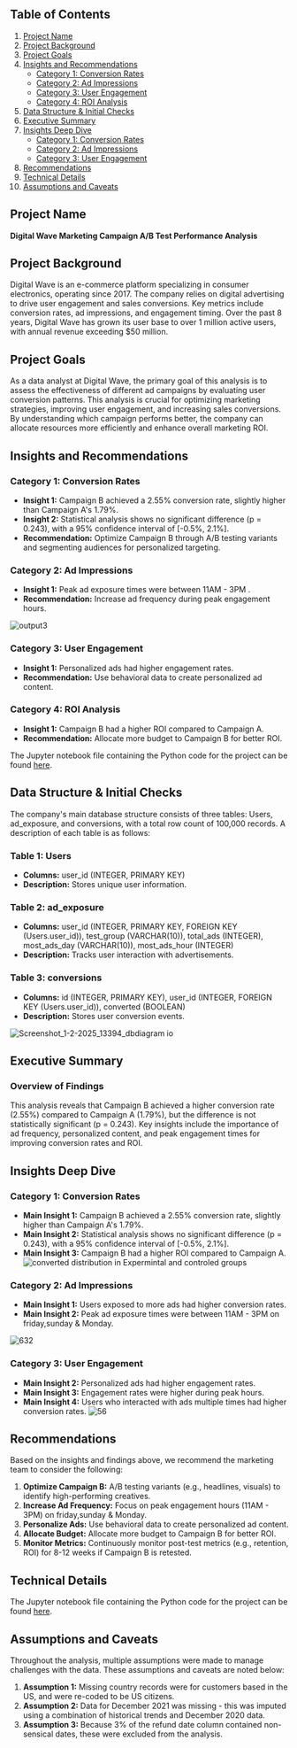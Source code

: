 ## Table of Contents
1. [Project Name](#project-name)
2. [Project Background](#project-background)
3. [Project Goals](#project-goals)
4. [Insights and Recommendations](#insights-and-recommendations)
   - [Category 1: Conversion Rates](#category-1-conversion-rates)
   - [Category 2: Ad Impressions](#category-2-ad-impressions)
   - [Category 3: User Engagement](#category-3-user-engagement)
   - [Category 4: ROI Analysis](#category-4-roi-analysis)
5. [Data Structure & Initial Checks](#data-structure-initial-checks)
6. [Executive Summary](#executive-summary)
7. [Insights Deep Dive](#insights-deep-dive)
   - [Category 1: Conversion Rates](#category-1-conversion-rates)
   - [Category 2: Ad Impressions](#category-2-ad-impressions)
   - [Category 3: User Engagement](#category-3-user-engagement)
8. [Recommendations](#recommendations)
9. [Technical Details](#technical-details)
10. [Assumptions and Caveats](#assumptions-and-caveats)


## Project Name
**Digital Wave Marketing Campaign A/B Test Performance Analysis**

## Project Background
Digital Wave is an e-commerce platform specializing in consumer electronics, operating since 2017. The company relies on digital advertising to drive user engagement and sales conversions. Key metrics include conversion rates, ad impressions, and engagement timing. Over the past 8 years, Digital Wave has grown its user base to over 1 million active users, with annual revenue exceeding $50 million.

## Project Goals
As a data analyst at Digital Wave, the primary goal of this analysis is to assess the effectiveness of different ad campaigns by evaluating user conversion patterns. This analysis is crucial for optimizing marketing strategies, improving user engagement, and increasing sales conversions. By understanding which campaign performs better, the company can allocate resources more efficiently and enhance overall marketing ROI.

## Insights and Recommendations
### Category 1: Conversion Rates
- **Insight 1:** Campaign B achieved a 2.55% conversion rate, slightly higher than Campaign A's 1.79%.
- **Insight 2:** Statistical analysis shows no significant difference (p = 0.243), with a 95% confidence interval of [-0.5%, 2.1%].
- **Recommendation:** Optimize Campaign B through A/B testing variants and segmenting audiences for personalized targeting.

### Category 2: Ad Impressions
- **Insight 1:** Peak ad exposure times were between 11AM - 3PM .
- **Recommendation:** Increase ad frequency during peak engagement hours.
  
![output3](https://github.com/user-attachments/assets/ef228f38-e0f4-41b7-b664-aa617675ab32)

### Category 3: User Engagement
- **Insight 1:** Personalized ads had higher engagement rates.
- **Recommendation:** Use behavioral data to create personalized ad content.

### Category 4: ROI Analysis
- **Insight 1:** Campaign B had a higher ROI compared to Campaign A.
- **Recommendation:** Allocate more budget to Campaign B for better ROI.

The Jupyter notebook file containing the Python code for the project can be found [here](https://github.com/amr-salah92/Digital-Wave-Marketing-Campaign-A-B-Test-Performance-Analysis/blob/main/abtesting2.ipynb).

## Data Structure & Initial Checks
The company's main database structure consists of three tables: Users, ad_exposure, and conversions, with a total row count of 100,000 records. A description of each table is as follows:

### Table 1: Users
- **Columns:** user_id (INTEGER, PRIMARY KEY)
- **Description:** Stores unique user information.

### Table 2: ad_exposure
- **Columns:** user_id (INTEGER, PRIMARY KEY, FOREIGN KEY (Users.user_id)), test_group (VARCHAR(10)), total_ads (INTEGER), most_ads_day (VARCHAR(10)), most_ads_hour (INTEGER)
- **Description:** Tracks user interaction with advertisements.

### Table 3: conversions
- **Columns:** id (INTEGER, PRIMARY KEY), user_id (INTEGER, FOREIGN KEY (Users.user_id)), converted (BOOLEAN)
- **Description:** Stores user conversion events.
  
![Screenshot_1-2-2025_13394_dbdiagram io](https://github.com/user-attachments/assets/c0c9cd1b-5cdb-41d4-8e5f-6a4e8ea20e78)

## Executive Summary
### Overview of Findings
This analysis reveals that Campaign B achieved a higher conversion rate (2.55%) compared to Campaign A (1.79%), but the difference is not statistically significant (p = 0.243). Key insights include the importance of ad frequency, personalized content, and peak engagement times for improving conversion rates and ROI.



## Insights Deep Dive
### Category 1: Conversion Rates
- **Main Insight 1:** Campaign B achieved a 2.55% conversion rate, slightly higher than Campaign A's 1.79%.
- **Main Insight 2:** Statistical analysis shows no significant difference (p = 0.243), with a 95% confidence interval of [-0.5%, 2.1%].
- **Main Insight 3:** Campaign B had a higher ROI compared to Campaign A.
![converted distribution in Expermintal and controled groups](https://github.com/user-attachments/assets/038fa269-4b9b-4cd1-9f7c-0fb11ab445c1)

### Category 2: Ad Impressions
- **Main Insight 1:** Users exposed to more ads had higher conversion rates.
- **Main Insight 2:** Peak ad exposure times were between 11AM - 3PM on friday,sunday & Monday.

![632](https://github.com/user-attachments/assets/830fc717-f5f3-4a02-8c7f-e6e798404e71)


### Category 3: User Engagement

- **Main Insight 2:** Personalized ads had higher engagement rates.
- **Main Insight 3:** Engagement rates were higher during peak hours.
- **Main Insight 4:** Users who interacted with ads multiple times had higher conversion rates.
![56](https://github.com/user-attachments/assets/4f119be0-4b54-41dd-a4be-01ac02e213c6)


## Recommendations
Based on the insights and findings above, we recommend the marketing team to consider the following:

1. **Optimize Campaign B:** A/B testing variants (e.g., headlines, visuals) to identify high-performing creatives.
2. **Increase Ad Frequency:** Focus on peak engagement hours (11AM - 3PM) on friday,sunday & Monday.
3. **Personalize Ads:** Use behavioral data to create personalized ad content.
4. **Allocate Budget:** Allocate more budget to Campaign B for better ROI.
5. **Monitor Metrics:** Continuously monitor post-test metrics (e.g., retention, ROI) for 8-12 weeks if Campaign B is retested.


## Technical Details
The Jupyter notebook file containing the Python code for the project can be found [here](https://github.com/amr-salah92/Digital-Wave-Marketing-Campaign-A-B-Test-Performance-Analysis/blob/main/abtesting2.ipynb).

## Assumptions and Caveats
Throughout the analysis, multiple assumptions were made to manage challenges with the data. These assumptions and caveats are noted below:

1. **Assumption 1:** Missing country records were for customers based in the US, and were re-coded to be US citizens.
2. **Assumption 2:** Data for December 2021 was missing - this was imputed using a combination of historical trends and December 2020 data.
3. **Assumption 3:** Because 3% of the refund date column contained non-sensical dates, these were excluded from the analysis.
